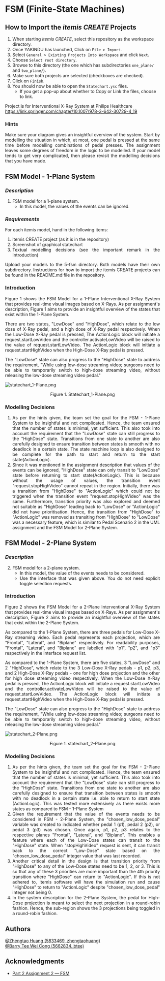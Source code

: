 # FSM (Finite-State Machines)

## How to Import the *itemis CREATE* Projects

1. When starting *itemis CREATE*, select this repository as the workspace directory.
2. Once YAKINDU has launched, Click on `File > Import`.
3. Select `General > Existing Projects Into Workspace` and click `Next`.
4. Choose `Select root directory`.
5. Browse to this directory (the one which has subdirectories `one_plane/` and `two_plane/`).
6. Make sure both projects are selected (checkboxes are checked).
7. Click on `Finish`.
8. You should now be able to open the `Statechart.ysc` files.
   - If you get a pop-up about whether to Copy or Link the files, choose to link.

Project is for Interventional X-Ray System at Philips Healthcare
https://link.springer.com/chapter/10.1007/978-3-642-30729-4_19

### Hints
<div style='text-align: justify;'>
Make sure your diagram gives an insightful overview of the system.
Start by modelling the situation in which, at most, one pedal is pressed at the same time before modelling combinations
of pedal presses.
The assignment leaves some degrees of freedom in the logic to be modelled. If your model tends to get very complicated,
then please revisit the modelling decisions that you have made.

## FSM Model - 1-Plane System
### *Description*
1. FSM model for a 1-plane system.
   * In this model, the values of the events can be ignored.

### *Requirements*
For each itemis model, hand in the following items:
1. itemis CREATE project (as it is in the repository)
2. Screenshot of graphical statechart
3. Textual modelling decisions (see the important remark in the Introduction)

Upload your models to the 5-fsm directory. Both models have their own subdirectory. Instructions for how to import
the itemis CREATE projects can be found in the README.md file in the repository.

### Introduction
Figure 1 shows the FSM Model for a 1-Plane Interventional X-Ray System that provides real-time visual images based 
on X-Rays. As per assignment's description, Figure 1 aims to provide an insightful overview of the states that exist
within the 1-Plane System. 

There are two states, "LowDose" and "HighDose", which relate to the low dose of X-Ray pedal, and a high dose of X-Ray
pedal respectively. When the Low-Dose X-Ray pedal is pressed, The ActionLogic block will initiate a request.startLowVideo
and the controller.activateLowVideo will be raised to the value of request.startLowVideo. The ActionLogic block will
initiate a request.startHighVideo when the High-Dose X-Ray pedal is pressed.

The "LowDose" state can also progress to the "HighDose" state to address the requirement, "While using low-dose streaming
video; surgeons need to be able to temporarily switch to high-dose streaming video, without releasing the low-dose
streaming video pedal."

![statechart_1-Plane.png](statechart_1-Plane.png)
<p align="center">Figure 1. Statechart_1-Plane.png</p>

### Modelling Decisions

1. As per the hints given, the team set the goal for the FSM - 1-Plane System to be insightful and not complicated.
   Hence, the team ensured that the number of states is minimal, yet sufficient. This also took into account the
   requirement that the "LowDose" state can still progress to the "HighDose" state. Transitions from one state to another
   are also carefully designed to ensure transition between states is smooth with no deadlock in a certain state. The
   state machine loop is also designed to be complete for the path to start and return to the start state(ActionLogic).
2. Since it was mentioned in the assignment description that values of the events can be ignored, "HighDose" state can
   only transit to "LowDose" state before returning to start state(ActionLogic). This is because without the usage of 
   values, the transition event "request.stopHighVideo" cannot repeat in the region. Initially, there was a transition
   from "HighDose" to "ActionLogic" which could not be triggered when the transition event "request.stopHighVideo" was
   the same. Furthermore, transition priority was also explored and deemed not suitable as "HighDose" leading back to
   "LowDose" or "ActionLogic" did not have prioritisation. Hence, the transition from "HighDose" to "ActionLogic" was
   removed as transiting from "HighDose" to "LowDose" was a necessary feature, which is similar to Pedal Scenario 2 in
   the UML assignment and the FSM Model for 2-Plane System.

## FSM Model - 2-Plane System
### *Description*
2. FSM model for a 2-plane system.
   * In this model, the value of the events needs to be considered.
   * Use the interface that was given above. You do not need explicit toggle selection requests.

### Introduction
Figure 2 shows the FSM Model for a 2-Plane Interventional X-Ray System that provides real-time visual images based
on X-Rays. As per assignment's description, Figure 2 aims to provide an insightful overview of the states that exist
within the 2-Plane System.

As compared to the 1-Plane System, there are three pedals for Low-Dose X-Ray streaming video. Each pedal represents each
projection, which are "Frontal", "Lateral", and "Biplane" respectively. For readability purposes, "Frontal", "Lateral",
and "Biplane" are labelled with "p1", "p2", and "p3" respectively in the interface request list.

As compared to the 1-Plane System, there are five states, 3 "LowDose" and 2 "HighDose", which relate to the 3 Low-Dose 
X-Ray pedals - p1, p2, p3, and 2 High-Dose X-Ray pedals - one for high dose projection and the other for high dose 
streaming video respectively. When the Low-Dose X-Ray pedal is pressed, The ActionLogic block will initiate a 
request.startLowVideo and the controller.activateLowVideo will be raised to the value of request.startLowVideo. The 
ActionLogic block will initiate a request.startHighVideo when the High-Dose X-Ray pedal is pressed.

The "LowDose" state can also progress to the "HighDose" state to address the requirement, "While using low-dose streaming
video; surgeons need to be able to temporarily switch to high-dose streaming video, without releasing the low-dose
streaming video pedal."

![statechart_2-Plane.png](statechart_2-Plane.png)
<p align="center">Figure 1. statechart_2-Plane.png</p>

### Modelling Decisions

1. As per the hints given, the team set the goal for the FSM - 2-Plane System to be insightful and not complicated.
   Hence, the team ensured that the number of states is minimal, yet sufficient. This also took into account the
   requirement that the "LowDose" state can still progress to the "HighDose" state. Transitions from one state to another
   are also carefully designed to ensure that transition between states is smooth with no deadlock in a certain state i.e.
   able to return to start state (ActionLogic). This was tested more extensively as there exists more states as compared
   to FSM - 1-Plane System
2. Given the requirement that the value of the events needs to be considered in FSM - 2-Plane System, the
   "chosen_low_dose_pedal" variable was created to indicated whether pedal 1 (p1), pedal 2 (p2), or pedal 3 (p3) was 
   chosen. Once again, p1, p2, p3 relates to the respective planes "Frontal", "Lateral", and "Biplane". This enables a 
   feature where each of the Low-Dose states can transit to the "HighDose" state. When "stopHighVideo" request is sent, 
   it can transit back to the correct "Low-Dose" state based on the "chosen_low_dose_pedal" integer value that was last
   recorded. 
3. Another critical detail in the design is that transition priority from "HighDose" to any of the Low-Dose states need
   to be 1, 2, or 3. This is so that any of these 3 priorities are more important than the 4th priority transition where
   "HighDose" can return to "ActionLogic". If this is not adhered to, itemis software will have the simulation run and 
   cause "HighDose" to return to "ActionLogic" despite "chosen_low_dose_pedal" integer not being 0.
4. In the system description for the 2-Plane System, the pedal for High-Dose projection is meant to select the next 
   projection in a round-robin fashion. Hence, the sub-region shows the 3 projections being toggled in a round-robin 
   fashion.

## Authors
[@Zhengtao Huang (5833469, zhengtaohuang)]()<br>
[@Barry Tee Wei Cong (5662834, btee)]()

## Acknowledgments
* [Part 2 Assignment 2 — FSM](https://cese.pages.ewi.tudelft.nl/software-systems/part-2/assignments/fsm.html)
</div>